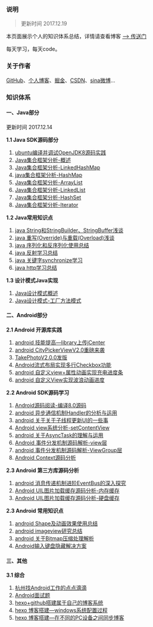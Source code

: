 ### **说明** 

> 更新时间 2017.12.19

本页面展示个人的知识体系总结，详情请查看博客 [——> 传送门](http://crazyandcoder.github.io/)

每天学习，每天code。




### **关于作者**

[GitHub](https://github.com/crazyandcoder)、[个人博客](http://crazyandcoder.github.io/)、[掘金](https://juejin.im/user/56b96af96240b8005865df59)、[CSDN](http://blog.csdn.net/liji_xc)、[sina微博](https://weibo.com/crazyandcoder?sudaref=crazyandcoder.github.io&display=0&retcode=6102&is_all=1)...


### **知识体系**

#### **一、Java部分**

更新时间 2017.12.14

**1.1 Java SDK源码部分**

 1. [ubuntu编译并调试OpenJDK8源码实践](http://crazyandcoder.github.io/2017/11/28/ubuntu%E7%BC%96%E8%AF%91%E5%B9%B6%E8%B0%83%E8%AF%95OpenJDK8%E6%BA%90%E7%A0%81%E5%AE%9E%E8%B7%B5/)
 2.  [Java集合框架分析-概述](http://crazyandcoder.github.io/2017/03/23/Java-%E9%9B%86%E5%90%88%E6%A1%86%E6%9E%B6%E5%88%86%E6%9E%90-%E6%A6%82%E8%BF%B0/)
 2. [Java集合框架分析-LinkedHashMap](http://crazyandcoder.github.io/2017/03/15/Java%E9%9B%86%E5%90%88%E6%A1%86%E6%9E%B6%E5%88%86%E6%9E%90-LinkedHashMap/)
 3. [java集合框架分析-HashMap](http://crazyandcoder.github.io/2017/03/15/Java%E9%9B%86%E5%90%88%E6%A1%86%E6%9E%B6%E5%88%86%E6%9E%90-HashMap/)
 4. [Java集合框架分析-ArrayList](http://crazyandcoder.github.io/2017/03/23/Java%E9%9B%86%E5%90%88%E6%A1%86%E6%9E%B6%E5%88%86%E6%9E%90-ArrayList/)
 5. [Java集合框架分析-LinkedList](http://crazyandcoder.github.io/2017/03/23/Java%E9%9B%86%E5%90%88%E6%A1%86%E6%9E%B6%E5%88%86%E6%9E%90-LinkedList/)
 6. [Java集合框架分析-HashSet](http://crazyandcoder.github.io/2017/03/23/Java%E9%9B%86%E5%90%88%E6%A1%86%E6%9E%B6%E5%88%86%E6%9E%90-HashSet/)
 7. [Java集合框架分析-Iterator](http://crazyandcoder.github.io/2017/03/23/Java%E9%9B%86%E5%90%88%E6%A1%86%E6%9E%B6%E5%88%86%E6%9E%90-Iterator/)



**1.2 Java常用知识点**

 1. [java String和StringBuilder、StringBuffer浅谈](http://crazyandcoder.github.io/2016/03/09/java%20String%E5%92%8CStringBuilder%E3%80%81StringBuffer%E6%B5%85%E8%B0%88/)
 2. [java 重写(Override)与重载(Overload)浅谈](http://crazyandcoder.github.io/2016/03/09/java%20%E9%87%8D%E5%86%99%28Override%29%E4%B8%8E%E9%87%8D%E8%BD%BD%28Overload%29%E6%B5%85%E8%B0%88/)
 3. [java 序列化和反序列化使用总结](http://crazyandcoder.github.io/2016/03/16/java%20%E5%BA%8F%E5%88%97%E5%8C%96%E5%92%8C%E5%8F%8D%E5%BA%8F%E5%88%97%E5%8C%96%E4%BD%BF%E7%94%A8%E6%80%BB%E7%BB%93/)
 4. [java 反射学习总结](http://crazyandcoder.github.io/2016/09/14/java%20%E5%8F%8D%E5%B0%84%E5%AD%A6%E4%B9%A0%E6%80%BB%E7%BB%93/)
 5. [java 关键字synchronize学习](http://crazyandcoder.github.io/2016/10/14/java%20synchronize%E5%AD%A6%E4%B9%A0/)
 6. [java http学习总结](http://crazyandcoder.github.io/2016/10/20/android%20http%E5%AD%A6%E4%B9%A0%E6%80%BB%E7%BB%93/)

**1.3 设计模式Java实现**

 1. [Java设计模式概述](http://crazyandcoder.github.io/2017/12/14/Java%E8%AE%BE%E8%AE%A1%E6%A8%A1%E5%BC%8F%E6%A6%82%E8%BF%B0/)
 2. [Java设计模式-工厂方法模式](http://crazyandcoder.github.io/2017/12/14/Java%E8%AE%BE%E8%AE%A1%E6%A8%A1%E5%BC%8F-%E5%B7%A5%E5%8E%82%E6%96%B9%E6%B3%95%E6%A8%A1%E5%BC%8F/)


#### **二、Android部分**



**2.1 Android 开源库实践**

 1. [android 技能提高—library上传jCenter](http://crazyandcoder.github.io/2016/07/01/android%20library%E4%B8%8A%E4%BC%A0jCenter/)
 2. [android CityPickerViewV2.0重磅来袭](http://crazyandcoder.github.io/2017/08/22/CityPickerViewV2-0%E9%87%8D%E7%A3%85%E6%9D%A5%E8%A2%AD/)
 3. [TakePhotoV2.0.0发版](http://crazyandcoder.github.io/2017/11/11/TakePhotoV2-0-0%E5%8F%91%E7%89%88/)
 4.  [Android流式布局实现多行Checkbox功能](http://crazyandcoder.github.io/2017/12/14/Android%E6%B5%81%E5%BC%8F%E5%B8%83%E5%B1%80%E5%AE%9E%E7%8E%B0%E5%A4%9A%E8%A1%8CCheckbox%E5%8A%9F%E8%83%BD/)
 5. [android 自定义view+属性动画实现充电进度条](http://crazyandcoder.github.io/2016/12/06/android-%E8%87%AA%E5%AE%9A%E4%B9%89view-%E5%B1%9E%E6%80%A7%E5%8A%A8%E7%94%BB-%E5%85%85%E7%94%B5%E8%BF%9B%E5%BA%A6%E6%9D%A1/)
 6. [android 自定义View实现波浪动画进度](http://crazyandcoder.github.io/2016/12/22/android-%E8%87%AA%E5%AE%9A%E4%B9%89View%E5%AE%9E%E7%8E%B0%E6%B3%A2%E6%B5%AA%E5%8A%A8%E7%94%BB%E8%BF%9B%E5%BA%A6/)


**2.2 Android SDK源码学习**


 1. [Android源码阅读-编译8.0源码](http://crazyandcoder.github.io/2017/11/26/Android%E6%BA%90%E7%A0%81%E9%98%85%E8%AF%BB-%E7%BC%96%E8%AF%918-0%E6%BA%90%E7%A0%81/)
 2. [android 异步通信机制Handler的分析与运用](http://crazyandcoder.github.io/2016/11/04/android%20%E9%80%9A%E4%BF%A1%E6%9C%BA%E5%88%B6Handler%E6%BA%90%E7%A0%81%E5%AD%A6%E4%B9%A0%E6%80%BB%E7%BB%93/)
 3. [android 关于关于子线程更新UI的一些事](http://crazyandcoder.github.io/2016/11/01/android%20%E5%85%B3%E4%BA%8E%E5%85%B3%E4%BA%8E%E5%AD%90%E7%BA%BF%E7%A8%8B%E6%9B%B4%E6%96%B0UI%E7%9A%84%E4%B8%80%E4%BA%9B%E4%BA%8B/)
 4. [Android view系统分析-setContentView](http://crazyandcoder.github.io/2017/02/04/Android-view%E7%B3%BB%E7%BB%9F%E5%88%86%E6%9E%90-setContentView/)
 5. [android 关于AsyncTask的理解与运用](http://crazyandcoder.github.io/2017/01/06/android-%E5%85%B3%E4%BA%8EAsyncTask%E7%9A%84%E7%90%86%E8%A7%A3%E4%B8%8E%E8%BF%90%E7%94%A8/)
 6. [Android 事件分发机制源码解析-view层](http://crazyandcoder.github.io/2017/12/14/Android-%E4%BA%8B%E4%BB%B6%E5%88%86%E5%8F%91%E6%9C%BA%E5%88%B6%E6%BA%90%E7%A0%81%E8%A7%A3%E6%9E%90-view%E5%B1%82/)
 7. [android 事件分发机制源码解析-ViewGroup层](http://crazyandcoder.github.io/2017/12/14/Android-%E4%BA%8B%E4%BB%B6%E5%88%86%E5%8F%91%E6%9C%BA%E5%88%B6%E6%BA%90%E7%A0%81%E8%A7%A3%E6%9E%90-ViewGroup%E5%B1%82/)
 8. [Android Context源码分析](http://crazyandcoder.github.io/2017/12/19/Android-Context%E6%BA%90%E7%A0%81%E5%88%86%E6%9E%90/)





**2.3 Android 第三方库源码分析**

 1. [android 消息传递机制进阶EventBus的深入探究](http://crazyandcoder.github.io/2017/04/18/android-%E6%B6%88%E6%81%AF%E4%BC%A0%E9%80%92%E6%9C%BA%E5%88%B6%E8%BF%9B%E9%98%B6EventBus%E7%9A%84%E6%B7%B1%E5%85%A5%E6%8E%A2%E7%A9%B6/)
 2. [Android UIL图片加载缓存源码分析-内存缓存](http://crazyandcoder.github.io/2017/03/15/Android-UIL%E5%9B%BE%E7%89%87%E5%8A%A0%E8%BD%BD%E7%BC%93%E5%AD%98%E6%BA%90%E7%A0%81%E5%88%86%E6%9E%90-%E5%86%85%E5%AD%98%E7%BC%93%E5%AD%98/)
 3. [Android UIL图片加载缓存源码分析-硬盘缓存](http://crazyandcoder.github.io/2017/03/15/Android-UIL%E5%9B%BE%E7%89%87%E5%8A%A0%E8%BD%BD%E7%BC%93%E5%AD%98%E6%BA%90%E7%A0%81%E5%88%86%E6%9E%90-%E7%A1%AC%E7%9B%98%E7%BC%93%E5%AD%98/)
 



**2.3 Android 常用知识点**

 1. [android Shape及动画效果使用总结](http://crazyandcoder.github.io/2016/04/03/android%20Shape%E5%8F%8A%E5%8A%A8%E7%94%BB%E6%95%88%E6%9E%9C%E4%BD%BF%E7%94%A8%E6%80%BB%E7%BB%93/)
 2. [android imageview研究总结](http://crazyandcoder.github.io/2016/04/16/android%20imageview%E7%A0%94%E7%A9%B6%E6%80%BB%E7%BB%93/)
 3. [android 关于Bitmap压缩处理解析](http://crazyandcoder.github.io/2016/12/14/android%20%E5%85%B3%E4%BA%8EBitmap%E5%8E%8B%E7%BC%A9%E5%A4%84%E7%90%86%E8%A7%A3%E6%9E%90/)
 4. [Android输入键盘隐藏解决方案](http://crazyandcoder.github.io/2017/09/01/Android%E8%BE%93%E5%85%A5%E9%94%AE%E7%9B%98%E9%9A%90%E8%97%8F%E8%A7%A3%E5%86%B3%E6%96%B9%E6%A1%88/)




#### **三、其他**

**3.1 综合**

 1. [杭州找Android工作的点点滴滴](http://crazyandcoder.github.io/2017/05/22/%E6%9D%AD%E5%B7%9E%E6%89%BEAndroid%E5%B7%A5%E4%BD%9C%E7%9A%84%E7%82%B9%E7%82%B9%E6%BB%B4%E6%BB%B4/)
 2. [Android面试题](https://github.com/crazyandcoder/job_interview)
 3. [hexo+github搭建属于自己的博客系统](http://crazyandcoder.github.io/2017/12/14/hexo-github%E6%90%AD%E5%BB%BA%E5%B1%9E%E4%BA%8E%E8%87%AA%E5%B7%B1%E7%9A%84%E5%8D%9A%E5%AE%A2%E7%B3%BB%E7%BB%9F/)
 4. [hexo 博客搭建—windows系统配置过程](http://crazyandcoder.github.io/2016/04/01/hexo%20%E5%8D%9A%E5%AE%A2%E6%90%AD%E5%BB%BA%E2%80%94windows%E7%B3%BB%E7%BB%9F%E9%85%8D%E7%BD%AE%E8%BF%87%E7%A8%8B/)
 5. [hexo 博客搭建—在不同的PC设备之间同步博客](http://crazyandcoder.github.io/2016/03/10/hexo%20%E5%8D%9A%E5%AE%A2%E6%90%AD%E5%BB%BA%E2%80%94%E5%9C%A8%E4%B8%8D%E5%90%8C%E7%9A%84PC%E8%AE%BE%E5%A4%87%E4%B9%8B%E9%97%B4%E5%90%8C%E6%AD%A5%E5%8D%9A%E5%AE%A2/)





 


